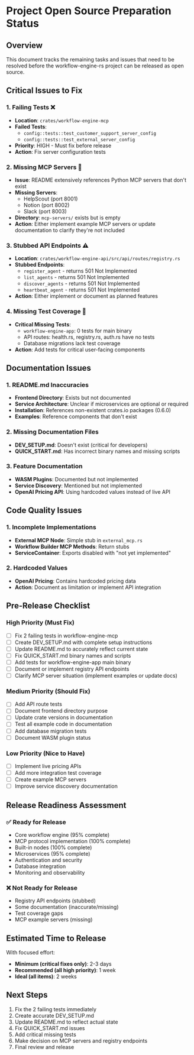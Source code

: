 # Project Open Source Preparation Status

## Overview
This document tracks the remaining tasks and issues that need to be resolved before the workflow-engine-rs project can be released as open source.

## Critical Issues to Fix

### 1. Failing Tests ❌
- **Location**: `crates/workflow-engine-mcp`
- **Failed Tests**:
  - `config::tests::test_customer_support_server_config`
  - `config::tests::test_external_server_config`
- **Priority**: HIGH - Must fix before release
- **Action**: Fix server configuration tests

### 2. Missing MCP Servers 🚫
- **Issue**: README extensively references Python MCP servers that don't exist
- **Missing Servers**:
  - HelpScout (port 8001)
  - Notion (port 8002)
  - Slack (port 8003)
- **Directory**: `mcp-servers/` exists but is empty
- **Action**: Either implement example MCP servers or update documentation to clarify they're not included

### 3. Stubbed API Endpoints ⚠️
- **Location**: `crates/workflow-engine-api/src/api/routes/registry.rs`
- **Stubbed Endpoints**:
  - `register_agent` - returns 501 Not Implemented
  - `list_agents` - returns 501 Not Implemented
  - `discover_agents` - returns 501 Not Implemented
  - `heartbeat_agent` - returns 501 Not Implemented
- **Action**: Either implement or document as planned features

### 4. Missing Test Coverage 🧪
- **Critical Missing Tests**:
  - `workflow-engine-app`: 0 tests for main binary
  - API routes: health.rs, registry.rs, auth.rs have no tests
  - Database migrations lack test coverage
- **Action**: Add tests for critical user-facing components

## Documentation Issues

### 1. README.md Inaccuracies
- **Frontend Directory**: Exists but not documented
- **Service Architecture**: Unclear if microservices are optional or required
- **Installation**: References non-existent crates.io packages (0.6.0)
- **Examples**: Reference components that don't exist

### 2. Missing Documentation Files
- **DEV_SETUP.md**: Doesn't exist (critical for developers)
- **QUICK_START.md**: Has incorrect binary names and missing scripts

### 3. Feature Documentation
- **WASM Plugins**: Documented but not implemented
- **Service Discovery**: Mentioned but not implemented
- **OpenAI Pricing API**: Using hardcoded values instead of live API

## Code Quality Issues

### 1. Incomplete Implementations
- **External MCP Node**: Simple stub in `external_mcp.rs`
- **Workflow Builder MCP Methods**: Return stubs
- **ServiceContainer**: Exports disabled with "not yet implemented"

### 2. Hardcoded Values
- **OpenAI Pricing**: Contains hardcoded pricing data
- **Action**: Document as limitation or implement API integration

## Pre-Release Checklist

### High Priority (Must Fix)
- [ ] Fix 2 failing tests in workflow-engine-mcp
- [ ] Create DEV_SETUP.md with complete setup instructions
- [ ] Update README.md to accurately reflect current state
- [ ] Fix QUICK_START.md binary names and scripts
- [ ] Add tests for workflow-engine-app main binary
- [ ] Document or implement registry API endpoints
- [ ] Clarify MCP server situation (implement examples or update docs)

### Medium Priority (Should Fix)
- [ ] Add API route tests
- [ ] Document frontend directory purpose
- [ ] Update crate versions in documentation
- [ ] Test all example code in documentation
- [ ] Add database migration tests
- [ ] Document WASM plugin status

### Low Priority (Nice to Have)
- [ ] Implement live pricing APIs
- [ ] Add more integration test coverage
- [ ] Create example MCP servers
- [ ] Improve service discovery documentation

## Release Readiness Assessment

### ✅ Ready for Release
- Core workflow engine (95% complete)
- MCP protocol implementation (100% complete)
- Built-in nodes (100% complete)
- Microservices (95% complete)
- Authentication and security
- Database integration
- Monitoring and observability

### ❌ Not Ready for Release
- Registry API endpoints (stubbed)
- Some documentation (inaccurate/missing)
- Test coverage gaps
- MCP example servers (missing)

## Estimated Time to Release

With focused effort:
- **Minimum (critical fixes only)**: 2-3 days
- **Recommended (all high priority)**: 1 week
- **Ideal (all items)**: 2 weeks

## Next Steps

1. Fix the 2 failing tests immediately
2. Create accurate DEV_SETUP.md
3. Update README.md to reflect actual state
4. Fix QUICK_START.md issues
5. Add critical missing tests
6. Make decision on MCP servers and registry endpoints
7. Final review and release